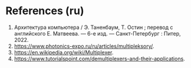 # References (ru)
1. Архитектура компьютера / Э. Таненбаум, Т. Остин ; перевод с английского Е. Матвеева. — 6-е изд. — Санкт-Петербург : Питер, 2022.
2. https://www.photonics-expo.ru/ru/articles/multipleksory/.
3. https://en.wikipedia.org/wiki/Multiplexer.
4. https://www.tutorialspoint.com/demultiplexers-and-their-applications.